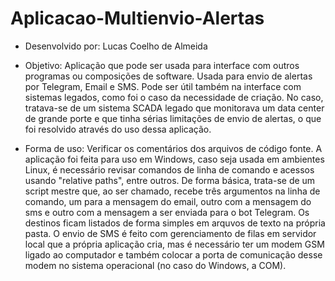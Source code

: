 # Aplicacao-Multienvio-Alertas

- Desenvolvido por: Lucas Coelho de Almeida

- Objetivo: Aplicação que pode ser usada para interface com outros programas ou composições de software. Usada para envio de alertas por Telegram, Email e SMS. Pode ser útil também na interface com sistemas legados, como foi o caso da necessidade de criação. No caso, tratava-se de um sistema SCADA legado que monitorava um data center de grande porte e que tinha sérias limitações de envio de alertas, o que foi resolvido através do uso dessa aplicação.
 
- Forma de uso: Verificar os comentários dos arquivos de código fonte. A aplicação foi feita para uso em Windows, caso seja usada em ambientes Linux, é necessário revisar comandos de linha de comando e acessos usando "relative paths", entre outros. De forma básica, trata-se de um script mestre que, ao ser chamado, recebe três argumentos na linha de comando, um para a mensagem do email, outro com a mensagem do sms e outro com a mensagem a ser enviada para o bot Telegram. Os destinos ficam listados de forma simples em arquvos de texto na própria pasta. O envio de SMS é feito com gerenciamento de filas em servidor local que a própria aplicação cria, mas é necessário ter um modem GSM ligado ao computador e também colocar a porta de comunicação desse modem no sistema operacional (no caso do Windows, a COM).
